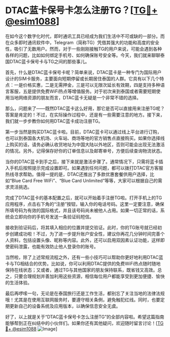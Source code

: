 # DTAC蓝卡保号卡怎么注册TG？[[TG💪+ @esim1088](https://t.me/s/esim1088)]

在如今这个数字化时代，即时通讯工具已经成为我们生活中不可或缺的一部分。而在众多即时通讯软件中，Telegram（简称TG）凭借其强大的功能和高度的安全性，吸引了无数用户。然而，对于一些刚刚接触TG的用户来说，可能会遇到各种各样的问题，比如如何绑定手机号、如何确保账号安全等。今天，我们就来聊聊泰国DTAC蓝卡保号卡与TG之间的那些事儿。

首先，什么是DTAC蓝卡保号卡呢？简单来说，DTAC蓝卡是一种专门为国际用户设计的SIM卡服务，主要面向短期停留或长期居住泰国的人群。它具有以下几个特点：一是价格实惠，二是无需押金，三是可以无限次延长有效期，四是支持多种语言客服，五是提供免费WiFi热点等增值服务。对于初次来到泰国或者需要短期使用当地网络资源的朋友而言，DTAC蓝卡无疑是一个非常不错的选择。

那么，问题来了——既然DTAC蓝卡这么好用，那它是否可以直接用来注册TG呢？答案是肯定的！不过，在实际操作过程中，还是有一些需要注意的地方。接下来，我们就一步步教你如何用DTAC蓝卡成功注册TG。

第一步当然是购买DTAC蓝卡啦。目前，DTAC蓝卡可以通过线上平台进行订购，也可以到泰国各大机场、火车站、商场等地的官方销售点直接购买。如果你选择线上购买的话，请务必确认收货地址为中国大陆以外地区，否则可能会出现无法激活的情况。另外，记得保存好你的订单信息以及邮寄单号，方便后续查询物流状态。

当你的DTAC蓝卡到手之后，接下来就是激活步骤了。通常情况下，只需将蓝卡插入手机后按照提示完成设置即可。如果遇到任何问题，都可以拨打DTAC官方客服热线寻求帮助。值得一提的是，DTAC还推出了多款优惠套餐供用户选择，比如“Blue Card Free WiFi”、“Blue Card Unlimited”等等，大家可以根据自己的需求灵活挑选。

完成了DTAC蓝卡的基本配置之后，就可以开始着手注册TG啦。打开手机上的TG应用程序，点击右下角的“注册”按钮，输入你的电话号码。这里一定要注意，确保所填号码为有效的国际格式，并且该号码尚未被他人占用。如果一切正常的话，系统会立即向你的手机号发送一条验证码短信。

接收到验证码后，将其填入相应的位置并提交验证。此时，你的TG账号就已经初步创建成功啦！不过，为了进一步提升账户安全性，建议你再花几分钟时间完善个人资料，包括设置头像、昵称等内容。此外，还可以启用双因素认证功能，这样即使密码泄露，也能有效防止他人登录你的账号。

当然啦，除了上述常规流程之外，还有一些小技巧可以帮助你更好地利用DTAC蓝卡与TG相结合的优势。比如说，你可以利用DTAC提供的免费WiFi热点随时随地保持在线状态；又或者，通过TG与其他国家的朋友保持联系，既省钱又高效。总之，只要合理规划并善加利用这些资源，相信每位用户都能享受到更加便捷、愉快的生活体验。

最后再啰嗦一句，无论是在泰国旅行还是工作生活，都别忘了关注当地的法律法规哦！尤其是在使用互联网服务时，要遵守相关条例，避免触犯红线。同时，也要定期更新自己的设备系统及应用版本，以确保信息安全无虞。

好了，以上就是关于“DTAC蓝卡保号卡怎么注册TG”的全部内容啦。希望这篇指南能够帮到正在纠结中的小伙伴们。如果你还有其他疑问，欢迎随时留言讨论！[[TG💪+ @esim1088](https://t.me/s/esim1088) ![Image](https://i.postimg.cc/4NQfJmqS/Snipaste-2025-05-13-00-14-12.png)]